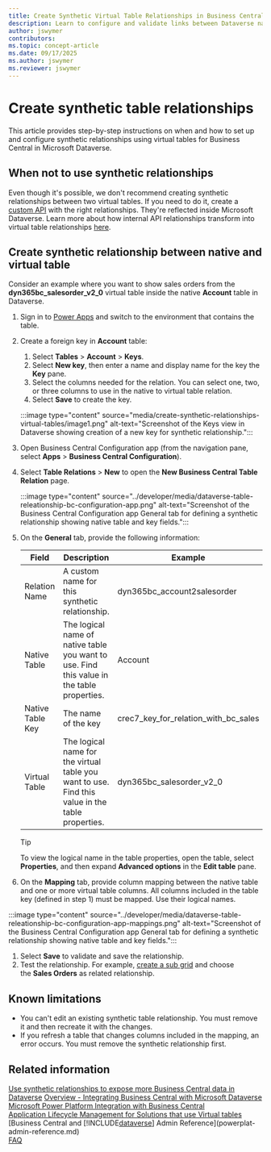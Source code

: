 ```yaml
---
title: Create Synthetic Virtual Table Relationships in Business Central
description: Learn to configure and validate links between Dataverse native tables and Business Central virtual tables.
author: jswymer
contributors:
ms.topic: concept-article
ms.date: 09/17/2025
ms.author: jswymer
ms.reviewer: jswymer
---
```

# Create synthetic table relationships

This article provides step-by-step instructions on when and how to set up and configure synthetic relationships using virtual tables for
Business Central in Microsoft Dataverse.

## When not to use synthetic relationships

Even though it's possible, we don't recommend creating synthetic relationships between two virtual tables. If you need to do it, create a [custom API](/dynamics365/business-central/dev-itpro/developer/devenv-develop-custom-api) with the right relationships. They're reflected inside Microsoft Dataverse. Learn more about how internal API relationships transform into virtual table relationships [here](/dynamics365/business-central/dev-itpro/powerplatform/powerplat-entity-modeling#native-tabletonative-table-relationships).

## Create synthetic relationship between native and virtual table

Consider an example where you want to show sales orders from the **dyn365bc_salesorder_v2_0** virtual table inside the native **Account**  table in Dataverse.

1. Sign in to [Power Apps](https://make.powerapps.com/) and switch to the environment that contains the table.
1. Create a foreign key in **Account** table:

   1. Select **Tables** > **Account** > **Keys**.
   1. Select **New key**, then enter a name and display name for the key the **Key** pane.
   1. Select the columns needed for the relation. You can select one, two, or three columns to use in the native to virtual table relation.
   1. Select **Save** to create the key.

   :::image type="content" source="media/create-synthetic-relationships-virtual-tables/image1.png" alt-text="Screenshot of the Keys view in Dataverse showing creation of a new key for synthetic relationship.":::

1. Open Business Central Configuration app (from the navigation pane, select **Apps** > **Business Central Configuration**).
1. Select **Table Relations** > **New** to open the **New Business Central Table Relation** page.

   :::image type="content" source="../developer/media/dataverse-table-releationship-bc-configuration-app.png" alt-text="Screenshot of the Business Central Configuration app General tab for defining a synthetic relationship showing native table and key fields.":::

1. On the **General** tab, provide the following information:

   |Field|Description|Example|
   |-|-|-|
   |Relation Name|A custom name for this synthetic relationship.|dyn365bc_account2salesorder|
   |Native Table|The logical name of native table you want to use. Find this value in the table properties.|Account|
   |Native Table Key|The name of the key |crec7_key_for_relation_with_bc_sales|
   |Virtual Table|The logical name for the virtual table you want to use. Find this value in the table properties.|dyn365bc_salesorder_v2_0|

   > [!TIP]
   > To view the logical name in the table properties, open the table, select **Properties**, and then expand **Advanced options** in the **Edit table** pane.

   <!-- :::image type="content" source="media/create-synthetic-relationships-virtual-tables/image3.png" alt-text="Screenshot of the Business Central Configuration app highlighting the Virtual Table selection for a synthetic relationship.":::-->

1. On the **Mapping** tab, provide column mapping between the native table and one or more virtual table columns. All columns included in the table key (defined in step 1) must be mapped. Use their logical names.

  :::image type="content" source="../developer/media/dataverse-table-releationship-bc-configuration-app-mappings.png" alt-text="Screenshot of the Business Central Configuration app General tab for defining a synthetic relationship showing native table and key fields.":::

1. Select **Save** to validate and save the relationship.
1. Test the relationship. For example, [create a sub grid](/power-apps/maker/model-driven-apps/form-designer-add-configure-subgrid#add-a-subgrid-component) and choose the **Sales Orders** as related relationship.

## Known limitations

- You can't edit an existing synthetic table relationship. You must remove it and then recreate it with the changes.
- If you refresh a table that changes columns included in the mapping, an error occurs. You must remove the synthetic relationship first.

## Related information

[Use synthetic relationships to expose more Business Central data in Dataverse](/dynamics365/release-plan/2024wave1/smb/dynamics365-business-central/use-virtual-tables-expose-more-business-central-data-dataverse)
[Overview - Integrating Business Central with Microsoft Dataverse](../developer/dataverse-integration-overview.md)  
[Microsoft Power Platform Integration with Business Central](powerplat-overview.md)  
[Application Lifecycle Management for Solutions that use Virtual tables](powerplat-app-lifecycle-management.md)  
[Business Central and [!INCLUDE[dataverse](../includes/dataverse_short.md)] Admin Reference](powerplat-admin-reference.md)  
[FAQ](powerplat-faq.md)  
